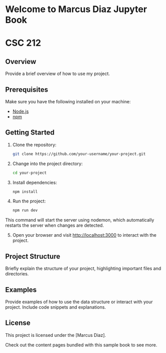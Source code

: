 # Welcome to Marcus Diaz Jupyter Book

# CSC 212

## Overview

Provide a brief overview of how to use my  project.

## Prerequisites

Make sure you have the following installed on your machine:

- [Node.js](https://nodejs.org/)
- [npm](https://www.npmjs.com/)

## Getting Started

1. Clone the repository:

    ```bash
    git clone https://github.com/your-username/your-project.git
    ```

2. Change into the project directory:

    ```bash
    cd your-project
    ```

3. Install dependencies:

    ```bash
    npm install
    ```

4. Run the project:

    ```bash
    npm run dev
    ```

This command will start the server using nodemon, which automatically restarts the server when 
changes are detected.

5. Open your browser and visit [http://localhost:3000](http://localhost:3000) to interact with the 
project.

## Project Structure

Briefly explain the structure of your project, highlighting important files and directories.


## Examples

Provide examples of how to use the data structure or interact with your project. Include code 
snippets and explanations.


## License

This project is licensed under the [Marcus Diaz].


Check out the content pages bundled with this sample book to see more.

```{tableofcontents}
```
